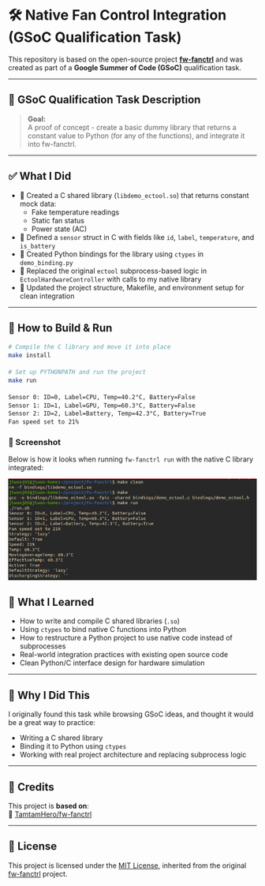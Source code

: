 # 🛠️ Native Fan Control Integration (GSoC Qualification Task)

This repository is based on the open-source project [**fw-fanctrl**](https://github.com/TamtamHero/fw-fanctrl) and was created as part of a **Google Summer of Code (GSoC)** qualification task.

---

## 🎯 GSoC Qualification Task Description

> **Goal:**  
> A proof of concept - create a basic dummy library that returns a constant value to Python (for any of the functions), and integrate it into fw-fanctrl.

---

## ✅ What I Did

- 🔧 Created a C shared library (`libdemo_ectool.so`) that returns constant mock data:
  - Fake temperature readings
  - Static fan status
  - Power state (AC)
- 🧠 Defined a `sensor` struct in C with fields like `id`, `label`, `temperature`, and `is_battery`
- 🔗 Created Python bindings for the library using `ctypes` in `demo_binding.py`
- 🧪 Replaced the original `ectool` subprocess-based logic in `EctoolHardwareController` with calls to my native library
- 🧹 Updated the project structure, Makefile, and environment setup for clean integration

---

## 🔧 How to Build & Run

```bash
# Compile the C library and move it into place
make install

# Set up PYTHONPATH and run the project
make run

Sensor 0: ID=0, Label=CPU, Temp=40.2°C, Battery=False
Sensor 1: ID=1, Label=GPU, Temp=60.3°C, Battery=False
Sensor 2: ID=2, Label=Battery, Temp=42.3°C, Battery=True
Fan speed set to 21%

```
### 📸 Screenshot

Below is how it looks when running `fw-fanctrl run` with the native C library integrated:

![Demo Screenshot](assets/demo.png)

## 🙋 What I Learned

- How to write and compile C shared libraries (`.so`)
- Using `ctypes` to bind native C functions into Python
- How to restructure a Python project to use native code instead of subprocesses
- Real-world integration practices with existing open source code
- Clean Python/C interface design for hardware simulation

---

## 🙋 Why I Did This

I originally found this task while browsing GSoC ideas, and thought it would be a great way to practice:
- Writing a C shared library
- Binding it to Python using `ctypes`
- Working with real project architecture and replacing subprocess logic

---

## 📘 Credits

This project is **based on**:  
🔗 [TamtamHero/fw-fanctrl](https://github.com/TamtamHero/fw-fanctrl)

---

## 📄 License

This project is licensed under the [MIT License](./LICENSE), inherited from the original [fw-fanctrl](https://github.com/TamtamHero/fw-fanctrl) project.

